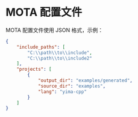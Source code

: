 # MOTA 配置文件

MOTA 配置文件使用 JSON 格式，示例：

```json
{
    "include_paths": [
        "C:\\path\\to\\include",
        "C:\\path\\to\\include2"
    ],
    "projects": [
        {
            "output_dir": "examples/generated",
            "source_dir": "examples",
            "lang": "yima-cpp"
        }
    ]
}
```

